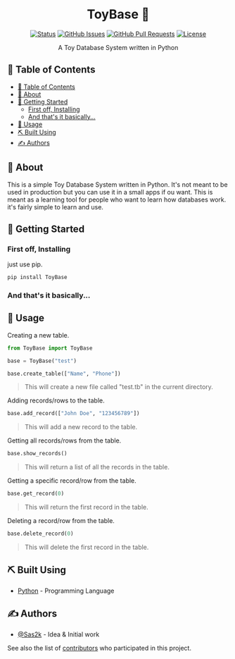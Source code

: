 <h1 align="center">ToyBase 🚂</h3>

<div align="center">

[![Status](https://img.shields.io/badge/status-active-success.svg)]()
[![GitHub Issues](https://img.shields.io/github/issues/Sas2k/ToyBase.svg)](https://github.com/Sas2k/ToyBase/issues)
[![GitHub Pull Requests](https://img.shields.io/github/issues-pr/Sas2k/ToyBase.svg)](https://github.com/Sas2k/ToyBase/pulls)
[![License](https://img.shields.io/badge/license-MIT-blue.svg)](/LICENSE)

</div>

<p align="center"> A Toy Database System written in Python
    <br> 
</p>

## 📝 Table of Contents

- [📝 Table of Contents](#-table-of-contents)
- [🧐 About ](#-about-)
- [🏁 Getting Started ](#-getting-started-)
  - [First off, Installing](#first-off-installing)
  - [And that's it basically...](#and-thats-it-basically)
- [🎈 Usage ](#-usage-)
- [⛏️ Built Using ](#️-built-using-)
- [✍️ Authors ](#️-authors-)

## 🧐 About <a name = "about"></a>

This is a simple Toy Database System written in Python. It's not meant to be used in production but you can use it in a small apps if ou want. This is meant as a learning tool for people who want to learn how databases work. it's fairly simple to learn and use.

## 🏁 Getting Started <a name = "getting_started"></a>

### First off, Installing

just use pip.

```bash
pip install ToyBase
```

### And that's it basically...

## 🎈 Usage <a name="usage"></a>

Creating a new table.

```python
from ToyBase import ToyBase

base = ToyBase("test")

base.create_table(["Name", "Phone"])
```

> This will create a new file called "test.tb" in the current directory.

Adding records/rows to the table.

```python
base.add_record(["John Doe", "123456789"])
```

> This will add a new record to the table.

Getting all records/rows from the table.

```python
base.show_records()
```

> This will return a list of all the records in the table.

Getting a specific record/row from the table.

```python
base.get_record(0)
```

> This will return the first record in the table.

Deleting a record/row from the table.

```python
base.delete_record(0)
```

> This will delete the first record in the table.


## ⛏️ Built Using <a name = "built_using"></a>

- [Python](https://www.python.org/) - Programming Language

## ✍️ Authors <a name = "authors"></a>

- [@Sas2k](https://github.com/Sas2k) - Idea & Initial work

See also the list of [contributors](https://github.com/kylelobo/The-Documentation-Compendium/contributors) who participated in this project.
